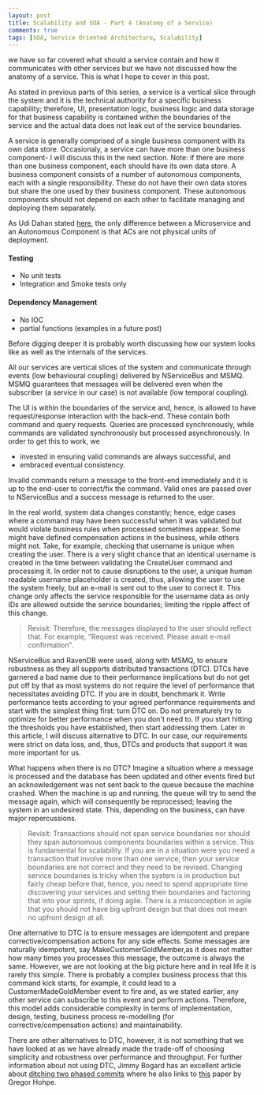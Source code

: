 ```yaml
---
layout: post
title: Scalability and SOA - Part 4 (Anatomy of a Service)
comments: true
tags: [SOA, Service Oriented Architecture, Scalability]
---
```


we have so far covered what should a service contain and how it communicates with other services but we have not discussed how the anatomy of a service. This is what I hope to cover in this post.

As stated in previous parts of this series, a service is a vertical slice through the system and it is the technical authority for a specific business capability; therefore, UI, presentation logic, business logic and data storage for that business capability is contained within the boundaries of the service and the actual data does not leak out of the service boundaries.

A service is generally comprised of a single business component with its own data store. Occasionaly, a service can have more than one business component- I will discuss this in the next section. Note: if there are more than one business component, each should have its own data store. A business component consists of a number of autonomous components, each with a single responsibility. These do not have their own data stores but share the one used by their business component. These autonomous components should not depend on each other to facilitate managing and deploying them separately.

As Udi Dahan stated [here](), the only difference between a Microservice and an Autonomous Component is that ACs are not physical units of deployment. 

#### Testing
- No unit tests
- Integration and Smoke tests only

#### Dependency Management 
- No IOC 
- partial functions (examples in a future post)

Before digging deeper it is probably worth discussing how our system looks like as well as the internals of the services.

All our services are vertical slices of the system and communicate through events (low behavioural coupling) delivered by NServiceBus and MSMQ. MSMQ guarantees that messages will be delivered even when the subscriber (a service in our case) is not available (low temporal coupling). 

The UI is within the boundaries of the service and, hence, is allowed to have request/response interaction with the back-end. These contain both command and query requests. Queries are processed synchronously, while commands are validated synchronously but processed asynchronously. In order to get this to work, we
 
- invested in ensuring valid commands are always successful, and
- embraced eventual consistency.

Invalid commands return a message to the front-end immediately and it is up to the end-user to correct/fix the command. Valid ones are passed over to NServiceBus and a success message is returned to the user.

In the real world, system data changes constantly; hence, edge cases where a command may have been successful when it was validated but would violate business rules when processed sometimes appear. Some might have defined compensation actions in the business, while others might not. Take, for example, checking that username is unique when creating the user. There is a very slight chance that an identical username is created in the time between validating the CreateUser command and processing it. In order not to cause disruptions to the user, a unique human readable username placeholder is created, thus, allowing the user to use the system freely, but an e-mail is sent out to the user to correct it. This change only affects the service responsible for the username data as only IDs are allowed outside the service boundaries; limiting the ripple affect of this change. 

>Revisit: Therefore, the messages displayed to the user should reflect that. For example, "Request was received. Please await e-mail confirmation".

NServiceBus and RavenDB were used, along with MSMQ, to ensure robustness as they all supports distributed transactions (DTC). DTCs have garnered a bad name due to their performance implications but do not get put off by that as most systems do not require the level of performance that necessitates avoiding DTC. If you are in doubt, benchmark it. Write performance tests according to your agreed performance requirements and start with the simplest thing first: turn DTC on. Do not prematurely try to optimize for better performance when you don't need to. If you start hitting the thresholds you have established, then start addressing them. Later in this article, I will discuss alternative to DTC. In our case, our requirements were strict on data loss, and, thus, DTCs and products that support it was more important for us. 

What happens when there is no DTC? Imagine a situation where a message is processed and the database has been updated and other events fired but an acknowledgement was not sent back to the queue because the machine crashed. When the machine is up and running, the queue will try to send the message again, which will consequently be reprocessed; leaving the system in an undesired state. This, depending on the business, can have major repercussions.

>Revisit: Transactions should not span service boundaries nor should they span autonomous components boundaries within a service. This is fundamental for scalability. If you are in a situation were you need a transaction that involve more than one service, then your service boundaries are not correct and they need to be revised. Changing service boundaries is tricky when the system is in production but fairly cheap before that, hence, you need to spend appropriate time discovering your services and setting their boundaries and factoring that into your sprints, if doing agile. There is a misconception in agile that you should not have big upfront design but that does not mean no upfront design at all.

One alternative to DTC is to ensure messages are idempotent and prepare corrective/compensation actions for any side effects. Some messages are naturally idempotent, say MakeCustomerGoldMember,as it does not matter how many times you processes this message, the outcome is always the same. However, we are not looking at the big picture here and in real life it is rarely this simple. There is probably a complex business process that this command kick starts, for example, it could lead to a CustomerMadeGoldMember event to fire and, as we stated earlier, any other service can subscribe to this event and perform actions. Therefore, this model adds considerable complexity in terms of implementation, design, testing, business process re-modelling (for corrective/compensation actions) and maintainability.


There are other alternatives to DTC, however, it is not something that we have looked at as we have already made the trade-off of choosing simplicity and robustness over performance and throughput. For further information about not using DTC, Jimmy Bogard has an excellent article about [ditching two phased commits](http://lostechies.com/jimmybogard/2013/05/09/ditching-two-phased-commits/) where he also links to [this](http://www.enterpriseintegrationpatterns.com/docs/IEEE_Software_Design_2PC.pdf) paper by Gregor Hohpe.


